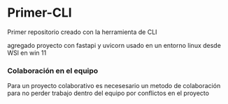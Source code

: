 # Primer-CLI

Primer repositorio creado con la herramienta de CLI

agregado proyecto con fastapi y uvicorn usado en un entorno linux desde WSl en win 11

### Colaboración en el equipo

Para un proyecto colaborativo es necesesario un metodo de colaboración para no perder trabajo dentro del equipo por conflictos en el proyecto
